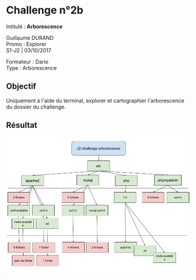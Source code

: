 # Challenge n°2b
Intitulé : **Arborescence**  

Guillaume DURAND  
Promo : Explorer  
S1-J2 | 03/10/2017

Formateur : Dario  
Type : Arborescence

## Objectif
Uniquement à l'aide du terminal, explorer et cartographier l'arborescence du dossier du challenge.

## Résultat
![result](S1-J2-challenge-arborescence.jpg)
